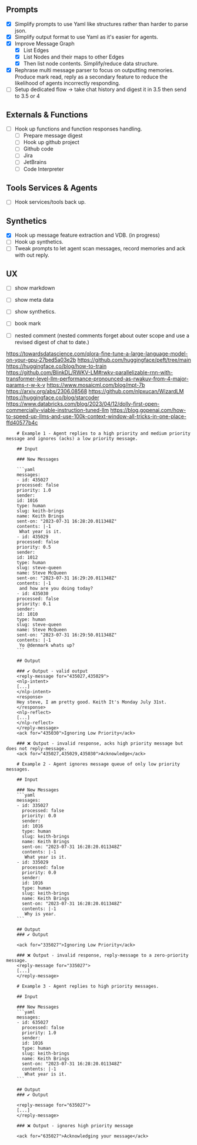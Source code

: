 ## Prompts
- [x] Simplify prompts to use Yaml like structures rather than harder to parse json.
- [x] Simplify output format to use Yaml as it's easier for agents.
- [x] Improve Message Graph 
  - [x] List Edges
  - [x] List Nodes and their maps to other Edges
  - [x] Then list node contents. Simplify/reduce data structure.
- [x] Rephrase multi message parser to focus on outputting memories. Produce mark read, reply as a secondary feature
      to reduce the likelihood of agents incorrectly responding.
- [ ] Setup dedicated flow -> take chat history and digest it in 3.5 then send to 3.5 or 4
 
## Externals & Functions
- [ ] Hook up functions and function responses handling.
  - [ ] Prepare message digest
  - [ ] Hook up github project
  - [ ] Github code
  - [ ] Jira
  - [ ] JetBrains
  - [ ] Code Interpreter

## Tools Services & Agents
 - [ ] Hook services/tools back up. 

## Synthetics 
- [x] Hook up message feature extraction and VDB. (in progress)
- [ ] Hook up synthetics.
- [ ] Tweak prompts to let agent scan messages, record memories and ack with out reply.

## UX
- [ ] show markdown
- [ ] show meta data 
- [ ] show synthetics.
- [ ] book mark 
- [ ] nested comment (nested comments forget about outer scope and use a revised digest of chat to date.)


https://towardsdatascience.com/qlora-fine-tune-a-large-language-model-on-your-gpu-27bed5a03e2b
https://github.com/huggingface/peft/tree/main
https://huggingface.co/blog/how-to-train
https://github.com/BlinkDL/RWKV-LM#rwkv-parallelizable-rnn-with-transformer-level-llm-performance-pronounced-as-rwakuv-from-4-major-params-r-w-k-v
https://www.mosaicml.com/blog/mpt-7b
https://arxiv.org/abs/2306.08568
https://github.com/nlpxucan/WizardLM
https://huggingface.co/blog/starcoder
https://www.databricks.com/blog/2023/04/12/dolly-first-open-commercially-viable-instruction-tuned-llm
https://blog.gopenai.com/how-to-speed-up-llms-and-use-100k-context-window-all-tricks-in-one-place-ffd40577b4c




        # Example 1 - Agent replies to a high priority and medium priority message and ignores (acks) a low priority message.

        ## Input

        ### New Messages

        ```yaml
        messages:
        - id: 435027
        processed: false
        priority: 1.0
        sender:
        id: 1016
        type: human
        slug: keith-brings
        name: Keith Brings
        sent-on: "2023-07-31 16:28:20.011348Z"
        contents: |-1
         What year is it.
        - id: 435029
        processed: false
        priority: 0.5
        sender:
        id: 1012
        type: human
        slug: steve-queen
        name: Steve McQueen
        sent-on: "2023-07-31 16:29:20.011348Z"
        contents: |-1
         and how are you doing today?
        - id: 435030
        processed: false
        priority: 0.1
        sender:
        id: 1010
        type: human
        slug: steve-queen
        name: Steve McQueen
        sent-on: "2023-07-31 16:29:50.011348Z"
        contents: |-1
         Yo @denmark whats up?
        ```

        ## Output

        ### ✔ Output - valid output
        <reply-message for="435027,435029">
        <nlp-intent>
        [...]
        </nlp-intent>
        <response>
        Hey steve, I am pretty good. Keith It's Monday July 31st.
        </response>
        <nlp-reflect>
        [...]
        </nlp-reflect>
        </reply-message>
        <ack for="435030">Ignoring Low Priority</ack>

        ### ❌ Output - invalid response, acks high priority message but does not reply-message.
        <ack for="435027,435029,435030">Acknowledge</ack>

        # Example 2 - Agent ignores message queue of only low priority messages.

        ## Input

        ### New Messages
        ```yaml
        messages:
        - id: 335027
          processed: false
          priority: 0.0
          sender:
          id: 1016
          type: human
          slug: keith-brings
          name: Keith Brings
          sent-on: "2023-07-31 16:28:20.011348Z"
          contents: |-1
           What year is it.
        - id: 335029
          processed: false
          priority: 0.0
          sender:
          id: 1016
          type: human
          slug: keith-brings
          name: Keith Brings
          sent-on: "2023-07-31 16:28:20.011348Z"
          contents: |-1
           Why is year.
        ```

        ## Output
        ### ✔ Output

        <ack for="335027">Ignoring Low Priority</ack>

        ### ❌ Output - invalid response, reply-message to a zero-priority message.
        <reply-message for="335027">
        [...]
        </reply-message>

        # Example 3 - Agent replies to high priority messages.

        ## Input

        ### New Messages
        ```yaml
        messages:
        - id: 635027
          processed: false
          priority: 1.0
          sender:
          id: 1016
          type: human
          slug: keith-brings
          name: Keith Brings
          sent-on: "2023-07-31 16:28:20.011348Z"
          contents: |-1
           What year is it.
        ```

        ## Output
        ### ✔ Output

        <reply-message for="635027">
        [...]
        </reply-message>

        ### ❌ Output - ignores high priority message

        <ack for="635027">Acknowledging your message</ack>
